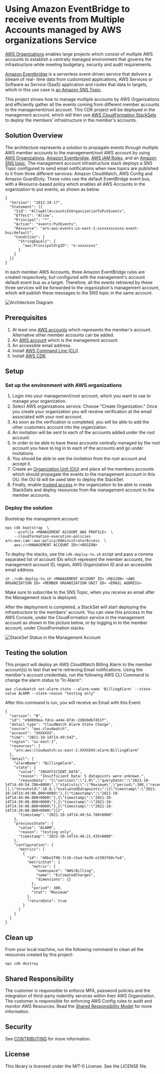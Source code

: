 # Using Amazon EventBridge to receive events from Multiple Accounts managed by AWS organizations Service

[AWS Organizations](https://aws.amazon.com/organizations/) enables large projects which consist of multiple AWS accounts to establish a centrally managed environment that governs the infrastructure while meeting budgetary, security and audit requirements.

[Amazon Eventbridge](https://aws.amazon.com/eventbridge/) is a serverless event-driven service that delivers a stream of real-
time data from customized applications, AWS Services or Software as Service
(SaaS) application and routes that data to targets,  which in this use case is [an Amazon SNS
Topic](https://docs.aws.amazon.com/sns/latest/dg/sns-create-topic.html).

This project shows how to manage multiple accounts by AWS Organizations and efficiently gather all the events coming from different member accounts to the management/root account. This CDK project will be deployed in the management account, which will then use [AWS CloudFormation StackSets](https://docs.aws.amazon.com/AWSCloudFormation/latest/UserGuide/stacksets-concepts.html) to deploy the members' infrastructure in the member's accounts.

## Solution Overview

The architecture represents a solution to propagate events through multiple AWS member
accounts to the management/root AWS account by using [AWS Organizations](https://aws.amazon.com/organizations/), [Amazon Eventbridge](https://aws.amazon.com/eventbridge/), [AWS IAM Roles](https://docs.aws.amazon.com/IAM/latest/UserGuide/id_roles.html), and an [Amazon SNS topic](https://docs.aws.amazon.com/sns/latest/dg/sns-create-topic.html). The management account infrastructure stack deploys a SNS Topic configured to send email notifications when new topics are published to it from three different services: Amazon CloudWatch, AWS Config and Amazon GuardDuty. These rules use the default EventBridge event bus, with a Resource-based policy which enables all AWS Accounts in the organization to put events, as shown as below.

```
{
  "Version": "2012-10-17",
  "Statement": [{
    "Sid": "AllowAllAccountsInOrganizationToPutEvents",
    "Effect": "Allow",
    "Principal": "*",
    "Action": "events:PutEvents",
    "Resource": "arn:aws:events:us-east-1:xxxxxxxxxxxx:event-bus/default",
    "Condition": {
      "StringEquals": {
        "aws:PrincipalOrgID": "o-xxxxxxxx"
      }
    }
  }]
}
```

In each member AWS Accounts, three Amazon EventBridge rules are created respectively, but configured with the management's account default event bus as a target. Therefore, all the events retrieved by these three services will be forwarded to the organization's management account, which will publish these messages to the SNS topic in the same account.

![Architecture Diagram](./diagrams/architecture-diagram.png)

## Prerequisites
1.	At least one [AWS accounts](https://signin.aws.amazon.com/signin?redirect_uri=https%3A%2F%2Fportal.aws.amazon.com%2Fbilling%2Fsignup%2Fresume&client_id=signup) which represents the member's account. Alternative other member accounts can be added.
2.	An [AWS account](https://signin.aws.amazon.com/signin?redirect_uri=https%3A%2F%2Fportal.aws.amazon.com%2Fbilling%2Fsignup%2Fresume&client_id=signup)  which is the management account.
3.	An accessible email address.
4.	Install [AWS Command Line (CLI)](https://docs.aws.amazon.com/cli/latest/userguide/cli-chap-install.html).
5.	Install [AWS CDK](https://docs.aws.amazon.com/cdk/latest/guide/getting_started.html#getting_started_install).

## Setup

### Set up the environment with AWS organizations
 
1. Login into your management/root account, which you want to use to manage your
organization.
2. Select AWS organizations service. Choose "Create Organization." Once you
create your organization you will receive verification at the email associated
with your root account.
3. As soon as the verification is completed, you will be able to add the other
customers account into the organization.
4. An invitation will be sent to each of the accounts added under the root
account.
5. In order to be able to have these accounts centrally managed by the root account
you have to log in to each of the accounts and go under invitations.
6. You should be able to see the invitation from the root account and accept it.
7. Create an [Organization Unit (OU)](https://docs.aws.amazon.com/organizations/latest/userguide/orgs_manage_ous.html) and place all the members accounts which should propagate the events  to the management account in this OU. the OU Id will be used later to deploy the StackSet.
8. Finally, enable [trusted access](https://docs.aws.amazon.com/AWSCloudFormation/latest/UserGuide/stacksets-orgs-enable-trusted-access.html?icmpid=docs_cfn_console) in the organization to be able to create StackSets and deploy resources from the management account to the member accounts.

### Deploy the solution

Bootstrap the management account: 

```
npx cdk bootstrap  \ 
    --profile <MANAGEMENT ACCOUNT AWS PROFILE>  \ 
    --cloudformation-execution-policies arn:aws:iam::aws:policy/AdministratorAccess  \
    aws://<MANAGEMENT ACCOUNT ID>/<REGION>
```

To deploy the stacks, use the `cdk-deploy-to.sh` script and pass a comma separated list of account IDs which represent the member accounts, the management account ID, region, AWS Organization ID and an accessible email sddress.

```
sh ./cdk-deploy-to.sh <MANAGEMENT ACCOUNT ID> <REGION> <AWS ORGANIZATION ID> <MEMBER ORGANIZATION UNIT ID> <EMAIL ADDRESS>
```

Make sure to subscribe to the SNS Topic, when you receive an email after the Management stack is deployed.

After the deployment is completed, a StackSet will start deploying the infrastructure to the members' account. You can view this process in the AWS Console, under the CloudFormation service in the management account as shown in the picture below, or by logging in to the member account, under CloudFormation stacks.

![StackSet Status in the Management Account](./diagrams/stackset.png)

## Testing the solution

This project will deploy an AWS CloudWatch Billing Alarm to the member account(s) to test that we're retrieving Email notifications. 
Using the member's account credentials, run the following AWS CLI Command to change the alarm status to "In Alarm": 

```
aws cloudwatch set-alarm-state --alarm-name 'BillingAlarm' --state-value ALARM --state-reason "testing only"
```


After this command is run, you will receive an Email with this Event: 


```
{
  "version": "0",
  "id": "e9d699ea-fdce-a44e-874c-2d6b9db7453f",
  "detail-type": "CloudWatch Alarm State Change",
  "source": "aws.cloudwatch",
  "account": "XXXXXXX",
  "time": "2021-10-14T14:49:54Z",
  "region": "us-east-1",
  "resources": [
    "arn:aws:cloudwatch:us-east-1:XXXXXXX:alarm:BillingAlarm"
  ],
  "detail": {
    "alarmName": "BillingAlarm",
    "state": {
      "value": "INSUFFICIENT_DATA",
      "reason": "Insufficient Data: 5 datapoints were unknown.",
      "reasonData": "{\"version\":\"1.0\",\"queryDate\":\"2021-10-14T14:49:54.786+0000\",\"statistic\":\"Maximum\",\"period\":300,\"recentDatapoints\":[],\"threshold\":10.0,\"evaluatedDatapoints\":[{\"timestamp\":\"2021-10-14T14:49:00.000+0000\"},{\"timestamp\":\"2021-10-14T14:44:00.000+0000\"},{\"timestamp\":\"2021-10-14T14:39:00.000+0000\"},{\"timestamp\":\"2021-10-14T14:34:00.000+0000\"},{\"timestamp\":\"2021-10-14T14:29:00.000+0000\"}]}",
      "timestamp": "2021-10-14T14:49:54.788+0000"
    },
    "previousState": {
      "value": "ALARM",
      "reason": "testing only",
      "timestamp": "2021-10-14T14:48:21.435+0000"
    },
    "configuration": {
      "metrics": [
        {
          "id": "40be3f90-7c18-c5ad-9a30-e2303f60cfe4",
          "metricStat": {
            "metric": {
              "namespace": "AWS/Billing",
              "name": "EstimatedCharges",
              "dimensions": {}
            },
            "period": 300,
            "stat": "Maximum"
          },
          "returnData": true
        }
      ]
    }
  }
}

```

## Clean up 

From your local machine, run the following command to clean all the resources created by this project:

```
npx cdk destroy
```

## Shared Responsibility 
The customer is responsible to enforce MFA, password policies and the integration of third-party indentity services within their AWS Organization. The customer is responsible for enforcing AWS Config rules to audit and monitor AWS Resources. Read the [Shared Responsibility Model](https://aws.amazon.com/compliance/shared-responsibility-model/?nc1=h_ls) for more information.

## Security

See [CONTRIBUTING](CONTRIBUTING.md#security-issue-notifications) for more information.

## License

This library is licensed under the MIT-0 License. See the LICENSE file.

